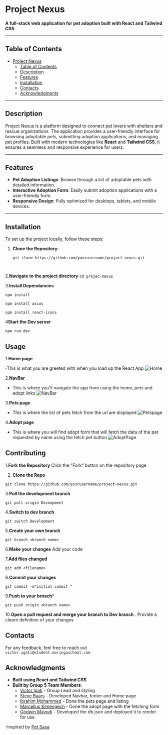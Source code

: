 
# Project Nexus

**A full-stack web application for pet adoption built with React and Tailwind CSS.**

---

## Table of Contents

- [Project Nexus](#project-nexus)
  - [Table of Contents](#table-of-contents)
  - [Description](#description)
  - [Features](#features)
  - [Installation](#installation)
  - [Contacts](#contacts)
  - [Acknowledgments](#acknowledgments)

---

## Description

Project Nexus is a platform designed to connect pet lovers with shelters and rescue organizations. The application provides a user-friendly interface for browsing adoptable pets, submitting adoption applications, and managing pet profiles. Built with modern technologies like **React** and **Tailwind CSS**, it ensures a seamless and responsive experience for users.

---

## Features

- **Pet Adoption Listings**: Browse through a list of adoptable pets with detailed information.
- **Interactive Adoption Form**: Easily submit adoption applications with a user-friendly form.
- **Responsive Design**: Fully optimized for desktops, tablets, and mobile devices.


---

## Installation

To set up the project locally, follow these steps:

1. **Clone the Repository**:
   ```
   git clone https://github.com/yourusername/project-nexus.git

   

2.**Navigate to the project directory**
`cd projec-nexus`

3.**Install Dependancies**
```
npm install

npm install axios 

npm install react-icons 

```

4**Start the Dev server**
```
npm run dev 
```

## Usage 
1.**Home page**

-This is what you are greeted with when you load up the React App 
   ![Home](/src/screenshots/Home.png)

2.**NavBar**
- This is where you'll navigate the app from using the home, pets and adopt links
    ![NavBar](/src/screenshots/NavBar.png)

3.**Pets page**
- This is where the list of pets fetch from the url are displayed 
    ![Petspage](/src/screenshots/PetsPage.png)

4.**Adopt page**
- This is where you will find adopt form that will fetch the data of the pet requested by name using the fetch pet button
    ![AdoptPage](/src/screenshots/AdoptPage.png)


## Contributing 
1.**Fork the Repository**
Click the "Fork" button on the repository page

2. **Clone the Repo**
```
git clone https://github.com/yourusername/project-nexus.git

```
3.**Pull the development branch**
```
git pull origin Deveopment

```
4.**Switch to dev branch**
```
git switch Development

```

5.**Create your own branch**
```
git branch <branch name>

```
6.**Make your changes**
Add your code 

7.**Add files changed**
```
git add <filename>
```
8.**Commit your changes**
```
git commit -m"initial commit "
```
9.**Push to your brnach***
```
git push origin <branch name>
```
10.**Open a pull request and merge your branch to Dev branch**
. 
Provide a clearn definition of your changes 

## Contacts 
For any feedback, feel free to reach out 
`victor.igati@student.moringaschool.com`



## Acknowledgments

- **Built using React and Tailwind CSS**
- **Built by Group 5 Team Members**:
  - [Victor Igati](https://github.com/VictorIgati) - Group Lead and styling 
  - [Steve Baars](https://github.com/SteveBaars) - Developed Navbar,  footer and Home page 
  - [Ibrahim Mohammed](https://github.com/salman254) - Done the pets page and listing
  - [Marcellus Kimengech](https://github.com/MarcellusKimengech) - Done the adopt page with the fetching form 
  - [Godwin Mayodi](https://github.com/member5) - Developed the db.json and deployed it to render for use 

-Inspired by [Pet Sasa](https://petsasa.co.ke/pets/dogs-for-adoption-in-kenya/?srsltid=AfmBOooOKvTs9Ii9TM3fM-3aXB00LyxE3IPTA2kxvXd-W6ZB5HKZcXxe)



